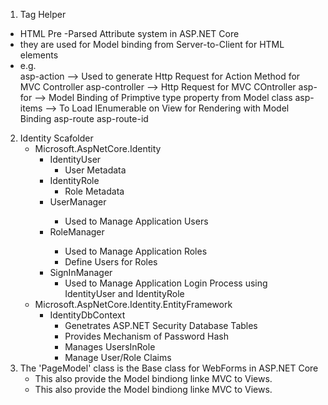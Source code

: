 ﻿1. Tag Helper
- HTML Pre -Parsed Attribute system in ASP.NET Core
- they are used for Model binding from Server-to-Client for HTML elements
- e.g.	
	asp-action --> Used to generate Http Request for Action Method for MVC Controller
	asp-controller --> Http Request for MVC COntroller
	asp-for --> Model Binding of Primptive type property from Model class
	asp-items --> To Load IEnumerable on View for Rendering with Model Binding
	asp-route
	asp-route-id
2. Identity Scafolder
	- Microsoft.AspNetCore.Identity
		- IdentityUser
			- User Metadata
		- IdentityRole
			- Role Metadata
		- UserManager<IdentityUser>
			- Used to Manage Application Users
		- RoleManager<IdentityRole>
			- Used to Manage Application Roles
			- Define Users for Roles
		- SignInManager
			- Used to Manage Application Login Process using IdentityUser and IdentityRole 
	- Microsoft.AspNetCore.Identity.EntityFramework
		- IdentityDbContext
			- Genetrates ASP.NET Security Database Tables 
			- Provides Mechanism of Password Hash
			- Manages UsersInRole
			- Manage User/Role Claims
3. The 'PageModel' class is the Base class for WebForms in ASP.NET Core
	- This also provide the Model bindiong linke MVC to Views.
	- This also provide the Model bindiong linke MVC to Views.